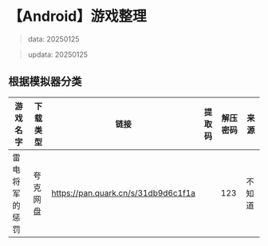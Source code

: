 # 【Android】游戏整理
> data: 20250125

> updata: 20250125
## 根据模拟器分类

| 游戏名字    | 下载类型 | 链接                                  | 提取码 | 解压密码 | 来源  |
| ------- | ---- | ----------------------------------- | --- | ---- | --- |
| 雷电将军的惩罚 | 夸克网盘 | https://pan.quark.cn/s/31db9d6c1f1a |     | 123  | 不知道 |
